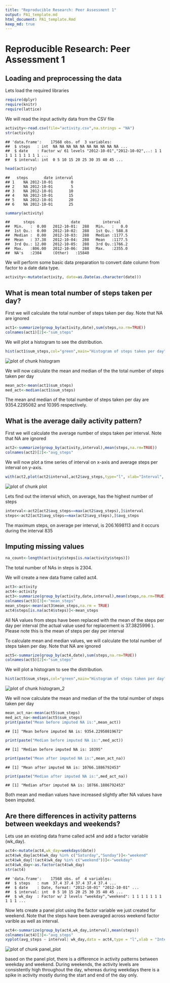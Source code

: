 ```yaml
---
title: "Reproducible Research: Peer Assessment 1"
output: PA1_template.md
html_document: PA1_template.Rmd
keep_md: true
---
```


Reproducible Research: Peer Assessment 1
===================================================================

## Loading and preprocessing the data

Lets load the required libraries

```r
require(dplyr)
require(knitr)
require(lattice)
```

We will read the input activity data from the CSV file

```r
activity<-read.csv(file="activity.csv",na.strings = "NA")
str(activity)
```

```
## 'data.frame':	17568 obs. of  3 variables:
##  $ steps   : int  NA NA NA NA NA NA NA NA NA NA ...
##  $ date    : Factor w/ 61 levels "2012-10-01","2012-10-02",..: 1 1 1 1 1 1 1 1 1 1 ...
##  $ interval: int  0 5 10 15 20 25 30 35 40 45 ...
```

```r
head(activity)
```

```
##   steps       date interval
## 1    NA 2012-10-01        0
## 2    NA 2012-10-01        5
## 3    NA 2012-10-01       10
## 4    NA 2012-10-01       15
## 5    NA 2012-10-01       20
## 6    NA 2012-10-01       25
```

```r
summary(activity)
```

```
##      steps                date          interval     
##  Min.   :  0.00   2012-10-01:  288   Min.   :   0.0  
##  1st Qu.:  0.00   2012-10-02:  288   1st Qu.: 588.8  
##  Median :  0.00   2012-10-03:  288   Median :1177.5  
##  Mean   : 37.38   2012-10-04:  288   Mean   :1177.5  
##  3rd Qu.: 12.00   2012-10-05:  288   3rd Qu.:1766.2  
##  Max.   :806.00   2012-10-06:  288   Max.   :2355.0  
##  NA's   :2304     (Other)   :15840
```

We will perform some basic data preparation to convert date column from factor to a date data type.

```r
activity<-mutate(activity, date=as.Date(as.character(date)))
```

## What is mean total number of steps taken per day?

First we will calculate the total number of steps taken per day. Note that NA are ignored

```r
act1<-summarize(group_by(activity,date),sum(steps,na.rm=TRUE))
colnames(act1)[2]<-"sum_steps"
```

We will plot a histogram to see the distribution. 

```r
hist(act1$sum_steps,col="green",main="Histogram of steps taken per day",xlab="Total Steps taken per day")
```

<img src="figure/histogram-1.png" title="plot of chunk histogram" alt="plot of chunk histogram" style="display: block; margin: auto auto auto 0;" />

We will now calculate the mean and median of the the total number of steps taken per day


```r
mean_act<-mean(act1$sum_steps)
med_act<-median(act1$sum_steps)
```

The mean and median of the total number of steps taken per day are 9354.2295082 and 10395 respectively.


## What is the average daily activity pattern?

First we will calculate the average number of steps taken per interval. Note that NA are ignored


```r
act2<-summarize(group_by(activity,interval),mean(steps,na.rm=TRUE))
colnames(act2)[2]<-"avg_steps"
```

We will now plot a time series of interval on x-axis and average steps per interval on y-axis.


```r
with(act2,plot(act2$interval,act2$avg_steps,type="l", xlab="Interval", ylab="Average Steps Per Interval", main="Line plot of Avg_Steps vs Interval"))
```

<img src="figure/plot-1.png" title="plot of chunk plot" alt="plot of chunk plot" style="display: block; margin: auto auto auto 0;" />

Lets find out the interval which, on average, has the highest number of steps


```r
interval<-act2[act2$avg_steps==max(act2$avg_steps),]$interval
steps<-act2[act2$avg_steps==max(act2$avg_steps),]$avg_steps
```

The maximum steps, on average per interval, is 206.1698113 and it occurs during the interval 835 

## Imputing missing values


```r
na_count<-length(activity$steps[is.na(activity$steps)])
```

The total number of NAs in steps is 2304.  

We will create a new data frame called act4. 


```r
act3<-activity
act4<-activity
act3<-summarize(group_by(activity,date,interval),mean(steps,na.rm=TRUE))
colnames(act3)[3]<-"mean_steps"
mean_steps<-mean(act3$mean_steps,na.rm = TRUE)
act4$steps[is.na(act4$steps)]<-mean_steps
```
All NA values from steps have been replaced with the mean of the steps per day per interval (the actual value used for replacement is 37.3825996 ). Please note this is the mean of steps per day per interval

To calculate mean and median values,  we will calculate the total number of steps taken per day. Note that NA are ignored


```r
act5<-summarize(group_by(act4,date),sum(steps,na.rm=TRUE))
colnames(act5)[2]<-"sum_steps"
```

We will plot a histogram to see the distribution. 

```r
hist(act5$sum_steps,col="green",main="Histogram of steps taken per day",xlab="Total Steps taken per day")
```

<img src="figure/histogram_2-1.png" title="plot of chunk histogram_2" alt="plot of chunk histogram_2" style="display: block; margin: auto auto auto 0;" />

We will now calculate the mean and median of the the total number of steps taken per day


```r
mean_act_na<-mean(act5$sum_steps)
med_act_na<-median(act5$sum_steps)
print(paste("Mean before imputed NA is:",mean_act))
```

```
## [1] "Mean before imputed NA is: 9354.22950819672"
```

```r
print(paste("Median before imputed NA is:",med_act))
```

```
## [1] "Median before imputed NA is: 10395"
```

```r
print(paste("Mean after imputed NA is:",mean_act_na))
```

```
## [1] "Mean after imputed NA is: 10766.1886792453"
```

```r
print(paste("Median after imputed NA is:",med_act_na))
```

```
## [1] "Median after imputed NA is: 10766.1886792453"
```
Both mean and median values have increased slightly after NA values have been imputed.


## Are there differences in activity patterns between weekdays and weekends?

Lets use an existing data frame called act4 and add a factor variable (wk_day).


```r
act4<-mutate(act4,wk_day=weekdays(date))
act4$wk_day[act4$wk_day %in% c("Saturday","Sunday")]<-"weekend"
act4$wk_day[!(act4$wk_day %in% c("weekend"))]<-"weekday"
act4$wk_day<-as.factor(act4$wk_day)
str(act4)
```

```
## 'data.frame':	17568 obs. of  4 variables:
##  $ steps   : num  37.4 37.4 37.4 37.4 37.4 ...
##  $ date    : Date, format: "2012-10-01" "2012-10-01" ...
##  $ interval: int  0 5 10 15 20 25 30 35 40 45 ...
##  $ wk_day  : Factor w/ 2 levels "weekday","weekend": 1 1 1 1 1 1 1 1 1 1 ...
```

Now lets create a panel plot using the factor variable we just created for weekend. Note that the steps have been averaged across weekend factor varible as well as interval.


```r
act4<-summarize(group_by(act4,wk_day,interval),mean(steps))
colnames(act4)[3]<-"avg_steps"
xyplot(avg_steps ~ interval| wk_day,data = act4,type = "l",xlab = "Interval",ylab = "Number of steps",layout=c(1,2))
```

<img src="figure/panel_plot-1.png" title="plot of chunk panel_plot" alt="plot of chunk panel_plot" style="display: block; margin: auto auto auto 0;" />

based on the panel plot, there is a difference in activity patterns between weekday and weekend. During weekends, the activity levels are consistently high throughout the day, whereas during weekdays there is a spike in activity mostly during the start and end of the day only.

